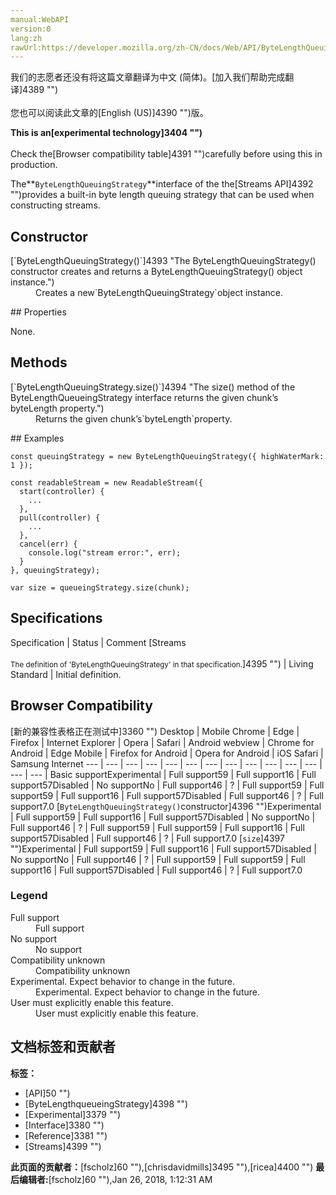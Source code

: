 ```yaml
---
manual:WebAPI
version:0
lang:zh
rawUrl:https://developer.mozilla.org/zh-CN/docs/Web/API/ByteLengthQueuingStrategy
---
```




<bdi>我们的志愿者还没有将这篇文章翻译为<bdi>中文 (简体)</bdi>。[加入我们帮助完成翻译]4389 "")<br></br>您也可以阅读此文章的[English (US)]4390 "")版。</bdi>






**This is an[experimental technology]3404 "")**<br></br>Check the[Browser compatibility table]4391 "")carefully before using this in production.




The**`ByteLengthQueuingStrategy`**interface of the the[Streams API]4392 "")provides a built-in byte length queuing strategy that can be used when constructing streams.


## Constructor<a name="Constructor"></a>
<dl><dt>[`ByteLengthQueuingStrategy()`]4393 "The ByteLengthQueuingStrategy() constructor creates and returns a ByteLengthQueuingStrategy() object instance.")</dt><dd>Creates a new`ByteLengthQueuingStrategy`object instance.</dd></dl>
## Properties<a name="Properties"></a>


None.


## Methods<a name="Methods"></a>
<dl><dt>[`ByteLengthQueuingStrategy.size()`]4394 "The size() method of the ByteLengthQueueingStrategy interface returns the given chunk’s byteLength property.")</dt><dd>Returns the given chunk’s`byteLength`property.</dd></dl>
## Examples<a name="Examples"></a>

```
const queuingStrategy = new ByteLengthQueuingStrategy({ highWaterMark: 1 });

const readableStream = new ReadableStream({
  start(controller) {
    ...
  },
  pull(controller) {
    ...
  },
  cancel(err) {
    console.log("stream error:", err);
  }
}, queuingStrategy);

var size = queueingStrategy.size(chunk);
```

## Specifications<a name="Specifications"></a>
Specification | Status | Comment 
[Streams<br></br><small>The definition of &#39;ByteLengthQueuingStrategy&#39; in that specification.</small>]4395 "") | Living Standard | Initial definition. 


## Browser Compatibility<a name="Browser_Compatibility"></a>
[新的兼容性表格正在测试中<i></i>]3360 "")
<abbr>Desktop<i></i></abbr> | <abbr>Mobile<i></i></abbr> 
<abbr>Chrome<i></i></abbr> | <abbr>Edge<i></i></abbr> | <abbr>Firefox<i></i></abbr> | <abbr>Internet Explorer<i></i></abbr> | <abbr>Opera<i></i></abbr> | <abbr>Safari<i></i></abbr> | <abbr>Android webview<i></i></abbr> | <abbr>Chrome for Android<i></i></abbr> | <abbr>Edge Mobile<i></i></abbr> | <abbr>Firefox for Android<i></i></abbr> | <abbr>Opera for Android<i></i></abbr> | <abbr>iOS Safari<i></i></abbr> | <abbr>Samsung Internet<i></i></abbr> 
 ---  |  ---  |  ---  |  ---  |  ---  |  ---  |  ---  |  ---  |  ---  |  ---  |  ---  |  ---  |  ---  |  ---  | 
Basic support<abbr>Experimental<i></i></abbr> | <abbr>Full support</abbr>59 | <abbr>Full support</abbr>16 | <abbr>Full support</abbr>57<abbr>Disabled<i></i></abbr> | <abbr>No support</abbr>No | <abbr>Full support</abbr>46 | <abbr>?</abbr> | <abbr>Full support</abbr>59 | <abbr>Full support</abbr>59 | <abbr>Full support</abbr>16 | <abbr>Full support</abbr>57<abbr>Disabled<i></i></abbr> | <abbr>Full support</abbr>46 | <abbr>?</abbr> | <abbr>Full support</abbr>7.0 
[`ByteLengthQueuingStrategy()`constructor]4396 "")<abbr>Experimental<i></i></abbr> | <abbr>Full support</abbr>59 | <abbr>Full support</abbr>16 | <abbr>Full support</abbr>57<abbr>Disabled<i></i></abbr> | <abbr>No support</abbr>No | <abbr>Full support</abbr>46 | <abbr>?</abbr> | <abbr>Full support</abbr>59 | <abbr>Full support</abbr>59 | <abbr>Full support</abbr>16 | <abbr>Full support</abbr>57<abbr>Disabled<i></i></abbr> | <abbr>Full support</abbr>46 | <abbr>?</abbr> | <abbr>Full support</abbr>7.0 
[`size`]4397 "")<abbr>Experimental<i></i></abbr> | <abbr>Full support</abbr>59 | <abbr>Full support</abbr>16 | <abbr>Full support</abbr>57<abbr>Disabled<i></i></abbr> | <abbr>No support</abbr>No | <abbr>Full support</abbr>46 | <abbr>?</abbr> | <abbr>Full support</abbr>59 | <abbr>Full support</abbr>59 | <abbr>Full support</abbr>16 | <abbr>Full support</abbr>57<abbr>Disabled<i></i></abbr> | <abbr>Full support</abbr>46 | <abbr>?</abbr> | <abbr>Full support</abbr>7.0 


### Legend<a name="Legend"></a>
<dl><dt><abbr>Full support</abbr></dt><dd>Full support</dd><dt><abbr>No support</abbr></dt><dd>No support</dd><dt><abbr>Compatibility unknown</abbr></dt><dd>Compatibility unknown</dd><dt><abbr>Experimental. Expect behavior to change in the future.<i></i></abbr></dt><dd>Experimental. Expect behavior to change in the future.</dd><dt><abbr>User must explicitly enable this feature.<i></i></abbr></dt><dd>User must explicitly enable this feature.</dd></dl>




## 文档标签和贡献者
**标签：**
* [API]50 "")
* [ByteLengthqueueingStrategy]4398 "")
* [Experimental]3379 "")
* [Interface]3380 "")
* [Reference]3381 "")
* [Streams]4399 "")

**此页面的贡献者：**[fscholz]60 ""),[chrisdavidmills]3495 ""),[ricea]4400 "")
**最后编辑者:**[fscholz]60 ""),<time>Jan 26, 2018, 1:12:31 AM</time>


